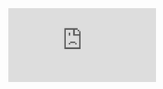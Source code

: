 <div class="au-responsive-media-vid au-responsive-media-vid--4x3">
	<iframe title="responsive video" class="au-responsive-media-vid__item" src="https://www.youtube.com/embed/mM5_T-F1Yn4" frameborder="0" allow="autoplay; encrypted-media" allowfullscreen></iframe>
</div>

